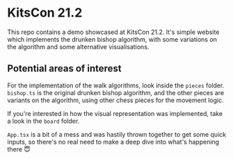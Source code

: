 # KitsCon 21.2

This repo contains a demo showcased at KitsCon 21.2. It's simple website which implements the drunken bishop algorithm, with some variations on the algorithm and some alternative visualisations.

## Potential areas of interest

For the implementation of the walk algorithms, look inside the `pieces` folder. `bishop.ts` is the original drunken bishop algorithm, and the other pieces are variants on the algorithm, using other chess pieces for the movement logic.

If you're interested in how the visual representation was implemented, take a look in the `board` folder.

`App.tsx` is a bit of a mess and was hastily thrown together to get some quick inputs, so there's no real need to make a deep dive into what's happening there 😇